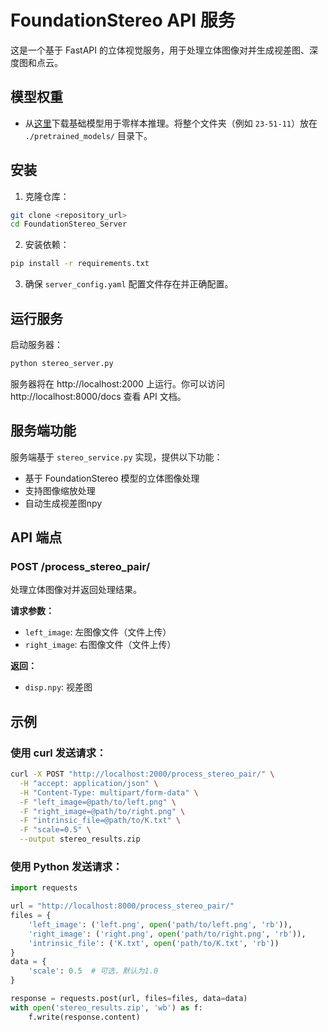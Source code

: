 # FoundationStereo API 服务

这是一个基于 FastAPI 的立体视觉服务，用于处理立体图像对并生成视差图、深度图和点云。

## 模型权重

- 从[这里](https://drive.google.com/drive/folders/1VhPebc_mMxWKccrv7pdQLTvXYVcLYpsf?usp=sharing)下载基础模型用于零样本推理。将整个文件夹（例如 `23-51-11`）放在 `./pretrained_models/` 目录下。

## 安装

1. 克隆仓库：
```bash
git clone <repository_url>
cd FoundationStereo_Server
```

2. 安装依赖：
```bash
pip install -r requirements.txt
```

3. 确保 `server_config.yaml` 配置文件存在并正确配置。

## 运行服务

启动服务器：
```bash
python stereo_server.py
```

服务器将在 http://localhost:2000 上运行。你可以访问 http://localhost:8000/docs 查看 API 文档。

## 服务端功能

服务端基于 `stereo_service.py` 实现，提供以下功能：

- 基于 FoundationStereo 模型的立体图像处理
- 支持图像缩放处理
- 自动生成视差图npy

## API 端点

### POST /process_stereo_pair/

处理立体图像对并返回处理结果。

**请求参数：**
- `left_image`: 左图像文件（文件上传）
- `right_image`: 右图像文件（文件上传）

**返回：**
- `disp.npy`: 视差图

## 示例

### 使用 curl 发送请求：
```bash
curl -X POST "http://localhost:2000/process_stereo_pair/" \
  -H "accept: application/json" \
  -H "Content-Type: multipart/form-data" \
  -F "left_image=@path/to/left.png" \
  -F "right_image=@path/to/right.png" \
  -F "intrinsic_file=@path/to/K.txt" \
  -F "scale=0.5" \
  --output stereo_results.zip
```

### 使用 Python 发送请求：
```python
import requests

url = "http://localhost:8000/process_stereo_pair/"
files = {
    'left_image': ('left.png', open('path/to/left.png', 'rb')),
    'right_image': ('right.png', open('path/to/right.png', 'rb')),
    'intrinsic_file': ('K.txt', open('path/to/K.txt', 'rb'))
}
data = {
    'scale': 0.5  # 可选，默认为1.0
}

response = requests.post(url, files=files, data=data)
with open('stereo_results.zip', 'wb') as f:
    f.write(response.content)
```
